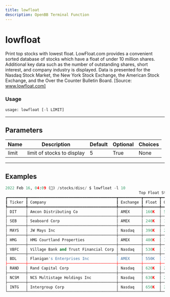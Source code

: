 ```yaml
---
title: lowfloat
description: OpenBB Terminal Function
---
```


# lowfloat

Print top stocks with lowest float. LowFloat.com provides a convenient sorted database of stocks which have a float of under 10 million shares. Additional key data such as the number of outstanding shares, short interest, and company industry is displayed. Data is presented for the Nasdaq Stock Market, the New York Stock Exchange, the American Stock Exchange, and the Over the Counter Bulletin Board. [Source: www.lowfloat.com]

### Usage 
```python
usage: lowfloat [-l LIMIT]
```
---
## Parameters

| Name | Description | Default | Optional | Choices |
| ---- | ----------- | ------- | -------- | ------- |
| limit | limit of stocks to display | 5 | True | None |
---
## Examples

```python
2022 Feb 16, 04:09 (🦋) /stocks/disc/ $ lowfloat -l 10
                                                           Top Float Stocks
┏━━━━━━━━┳━━━━━━━━━━━━━━━━━━━━━━━━━━━━━━━━━━━━━━━┳━━━━━━━━━━┳━━━━━━━┳━━━━━━━━┳━━━━━━━━━━┳━━━━━━━━━━━━━━━━━━━━━━━━━━━━━━━━━━━━━━━━━━━━┓
┃ Ticker ┃ Company                               ┃ Exchange ┃ Float ┃ Outstd ┃ ShortInt ┃ Industry                                   ┃
┡━━━━━━━━╇━━━━━━━━━━━━━━━━━━━━━━━━━━━━━━━━━━━━━━━╇━━━━━━━━━━╇━━━━━━━╇━━━━━━━━╇━━━━━━━━━━╇━━━━━━━━━━━━━━━━━━━━━━━━━━━━━━━━━━━━━━━━━━━━┩
│ DIT    │ Amcon Distributing Co                 │ AMEX     │ 160K  │ 580K   │ 1.09%    │ Retail (Grocery)                           │
├────────┼───────────────────────────────────────┼──────────┼───────┼────────┼──────────┼────────────────────────────────────────────┤
│ SEB    │ Seaboard Corp                         │ AMEX     │ 240K  │ 1.16M  │ 0.78%    │ Fish/Livestock                             │
├────────┼───────────────────────────────────────┼──────────┼───────┼────────┼──────────┼────────────────────────────────────────────┤
│ MAYS   │ JW Mays Inc                           │ Nasdaq   │ 390K  │ 2.02M  │ 0.85%    │ Real Estate Operations                     │
├────────┼───────────────────────────────────────┼──────────┼───────┼────────┼──────────┼────────────────────────────────────────────┤
│ HMG    │ HMG Courtland Properties              │ AMEX     │ 400K  │ 1.02M  │ 0.28%    │ Real Estate Operations                     │
├────────┼───────────────────────────────────────┼──────────┼───────┼────────┼──────────┼────────────────────────────────────────────┤
│ VBFC   │ Village Bank and Trust Financial Corp │ Nasdaq   │ 530K  │ 1.47M  │ 0.10%    │ Regional Banks                             │
├────────┼───────────────────────────────────────┼──────────┼───────┼────────┼──────────┼────────────────────────────────────────────┤
│ BDL    │ Flanigan's Enterprises Inc            │ AMEX     │ 550K  │ 1.86M  │ 0.05%    │ Restaurants                                │
├────────┼───────────────────────────────────────┼──────────┼───────┼────────┼──────────┼────────────────────────────────────────────┤
│ RAND   │ Rand Capital Corp                     │ Nasdaq   │ 620K  │ 2.58M  │ 0.01%    │ Misc. Financial Services                   │
├────────┼───────────────────────────────────────┼──────────┼───────┼────────┼──────────┼────────────────────────────────────────────┤
│ NCSM   │ NCS Multistage Holdings Inc           │ Nasdaq   │ 630K  │ 2.38M  │ 0.69%    │ Oil & Gas - Related Services and Equipment │
├────────┼───────────────────────────────────────┼──────────┼───────┼────────┼──────────┼────────────────────────────────────────────┤
│ INTG   │ Intergroup Corp                       │ Nasdaq   │ 650K  │ 2.20M  │ 0.62%    │ Real Estate Operations                     │
└────────┴───────────────────────────────────────┴──────────┴───────┴────────┴──────────┴────────────────────────────────────────────┘
```

